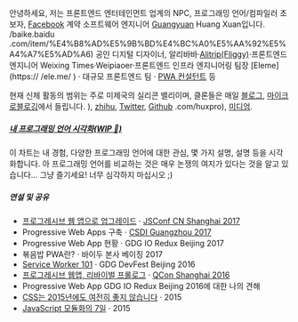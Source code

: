 안녕하세요, 저는 프론트엔드 엔터테인먼트 업계의 NPC, 프로그래밍 언어/컴파일러 초보자, [Facebook](https://www.facebook.com/) 계약 소프트웨어 엔지니어 [Guangyuan](https://www.facebook.com/) Huang Xuan입니다. /baike.baidu .com/item/%E4%B8%AD%E5%9B%BD%E4%BC%A0%E5%AA%92%E5%A4%A7%E5%AD%A6) 공인 디지털 디자이너, 알리바바·[Alitrip(Fliggy)](http://alitrip.com)·프론트엔드 엔지니어 Weixing Times·Weipiaoer·프론트엔드 인프라 엔지니어링 팀장 [Eleme](https:// /ele.me/ ) · 대규모 프론트엔드 팀 · [PWA 컨설턴트](https://medium.com/elemefe/upgrading-ele-me-to-progressive-web-app-2a446832e509) 등

현재 신체 활동의 범위는 주로 미제국의 실리콘 밸리이며, 클론들은 매일 [블로그](https://huangxuan.me), [마이크로블로깅](https://weibo.com/huxpro)에서 들립니다. ), [zhihu](https://www.zhihu.com/people/huxpro/pins/posts), [Twitter](https://twitter.com/Huxpro/), [Github](https://github) .com/huxpro), [ 미디엄](https://medium.com/@Huxpro).


##### [내 프로그래밍 언어 시각화(WIP 🚧)](https://huangxuan.me/2020/05/05/pl-chart/)

이 차트는 내 경험, 다양한 프로그래밍 언어에 대한 관심, 몇 가지 설명, 설명 등을 시각화합니다. 아 프로그래밍 언어를 비교하는 것은 매우 논쟁의 여지가 있다는 것을 알고 있습니다... 그냥 즐기세요! 너무 심각하지 마십시오 ;)


##### 연설 및 공유

- [프로그레시브 웹 앱으로 업그레이드][9] · [JSConf CN Shanghai 2017](http://2017.jsconf.cn/)
- Progressive Web Apps 구축 · [CSDI Guangzhou 2017](http://www.csdisummit.com/)
- Progressive Web App 현황 · GDG IO Redux Beijing 2017
- 볶음밥 PWA란? · 바이두 본사 베이징 2017
- [Service Worker 101][5] · GDG DevFest Beijing 2016
- [프로그레시브 웹앱, 리바이벌 프롤로그][4] · [QCon Shanghai 2016](http://2016.qconshanghai.com/presentation/3111)
- Progressive Web App GDG IO Redux Beijing 2016에 대한 나의 견해
- [CSS는 2015년에도 여전히 좋지 않습니다][2] · 2015
- [JavaScript 모듈화의 7일][1] · 2015

[1]: //huangxuan.me/2015/07/09/js-module-7day/
[2]: //huangxuan.me/2015/12/28/css-sucks-2015/
[3]: //huangxuan.me/2016/06/05/pwa-in-my-pov/
[4]: //huangxuan.me/2016/10/20/pwa-qcon2016/
[5]: //huangxuan.me/2016/11/20/sw-101-gdgdf/
[6]: https://yanshuo.io/assets/player/?deck=58ac8598b123db0067292f92 "PWA 리해싱"
[7]: https://yanshuo.io/assets/player/?deck=593ad6fbfe88c2006a0a0d6d "PWA의 상태"
[8]: https://yanshuo.io/assets/player/?deck=594d673d570c357d0698a950 "PWA 구축"
[9]: //huangxuan.me/jsconfcn2017/
